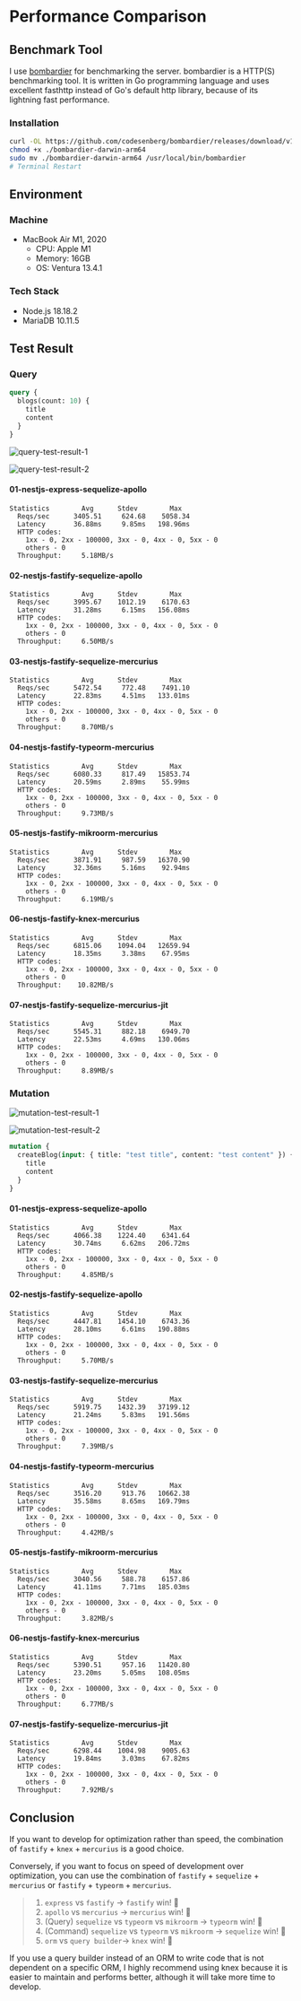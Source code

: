 # Performance Comparison

## Benchmark Tool

I use [bombardier](https://github.com/codesenberg/bombardier) for benchmarking the server. bombardier is a HTTP(S) benchmarking tool. It is written in Go programming language and uses excellent fasthttp instead of Go's default http library, because of its lightning fast performance.

### Installation

```sh
curl -OL https://github.com/codesenberg/bombardier/releases/download/v1.2.6/bombardier-darwin-arm64
chmod +x ./bombardier-darwin-arm64
sudo mv ./bombardier-darwin-arm64 /usr/local/bin/bombardier
# Terminal Restart
```

## Environment

### Machine

- MacBook Air M1, 2020
  - CPU: Apple M1
  - Memory: 16GB
  - OS: Ventura 13.4.1

### Tech Stack

- Node.js 18.18.2
- MariaDB 10.11.5

## Test Result

### Query

```graphql
query {
  blogs(count: 10) {
    title
    content
  }
}
```

![query-test-result-1](https://github.com/rhea-so/nestjs-performance-comparison/assets/25793226/5e1a96eb-0717-41db-84da-fd75dfb30dcc)

![query-test-result-2](https://github.com/rhea-so/nestjs-performance-comparison/assets/25793226/bbd7d19f-ea70-4b5a-b7a6-afbbef615b99)

#### 01-nestjs-express-sequelize-apollo

```
Statistics        Avg      Stdev        Max
  Reqs/sec      3405.51     624.68    5058.34
  Latency       36.88ms     9.85ms   198.96ms
  HTTP codes:
    1xx - 0, 2xx - 100000, 3xx - 0, 4xx - 0, 5xx - 0
    others - 0
  Throughput:     5.18MB/s
```

#### 02-nestjs-fastify-sequelize-apollo

```
Statistics        Avg      Stdev        Max
  Reqs/sec      3995.67    1012.19    6170.63
  Latency       31.28ms     6.15ms   156.08ms
  HTTP codes:
    1xx - 0, 2xx - 100000, 3xx - 0, 4xx - 0, 5xx - 0
    others - 0
  Throughput:     6.50MB/s
```

#### 03-nestjs-fastify-sequelize-mercurius

```
Statistics        Avg      Stdev        Max
  Reqs/sec      5472.54     772.48    7491.10
  Latency       22.83ms     4.51ms   133.01ms
  HTTP codes:
    1xx - 0, 2xx - 100000, 3xx - 0, 4xx - 0, 5xx - 0
    others - 0
  Throughput:     8.70MB/s
```

#### 04-nestjs-fastify-typeorm-mercurius

```
Statistics        Avg      Stdev        Max
  Reqs/sec      6080.33     817.49   15853.74
  Latency       20.59ms     2.89ms    55.99ms
  HTTP codes:
    1xx - 0, 2xx - 100000, 3xx - 0, 4xx - 0, 5xx - 0
    others - 0
  Throughput:     9.73MB/s
```

#### 05-nestjs-fastify-mikroorm-mercurius

```
Statistics        Avg      Stdev        Max
  Reqs/sec      3871.91     987.59   16370.90
  Latency       32.36ms     5.16ms    92.94ms
  HTTP codes:
    1xx - 0, 2xx - 100000, 3xx - 0, 4xx - 0, 5xx - 0
    others - 0
  Throughput:     6.19MB/s
```

#### 06-nestjs-fastify-knex-mercurius

```
Statistics        Avg      Stdev        Max
  Reqs/sec      6815.06    1094.04   12659.94
  Latency       18.35ms     3.38ms    67.95ms
  HTTP codes:
    1xx - 0, 2xx - 100000, 3xx - 0, 4xx - 0, 5xx - 0
    others - 0
  Throughput:    10.82MB/s
```

#### 07-nestjs-fastify-sequelize-mercurius-jit

```
Statistics        Avg      Stdev        Max
  Reqs/sec      5545.31     882.18    6949.70
  Latency       22.53ms     4.69ms   130.06ms
  HTTP codes:
    1xx - 0, 2xx - 100000, 3xx - 0, 4xx - 0, 5xx - 0
    others - 0
  Throughput:     8.89MB/s
```

### Mutation

![mutation-test-result-1](https://github.com/rhea-so/nestjs-performance-comparison/assets/25793226/795fd141-6d8b-415a-a77f-b2260e82912f)

![mutation-test-result-2](https://github.com/rhea-so/nestjs-performance-comparison/assets/25793226/af12886a-2404-41ab-bce3-2a8fa010f002)

```graphql
mutation {
  createBlog(input: { title: "test title", content: "test content" }) {
    title
    content
  }
}
```

#### 01-nestjs-express-sequelize-apollo

```
Statistics        Avg      Stdev        Max
  Reqs/sec      4066.38    1224.40    6341.64
  Latency       30.74ms     6.62ms   206.72ms
  HTTP codes:
    1xx - 0, 2xx - 100000, 3xx - 0, 4xx - 0, 5xx - 0
    others - 0
  Throughput:     4.85MB/s
```

#### 02-nestjs-fastify-sequelize-apollo

```
Statistics        Avg      Stdev        Max
  Reqs/sec      4447.81    1454.10    6743.36
  Latency       28.10ms     6.61ms   190.88ms
  HTTP codes:
    1xx - 0, 2xx - 100000, 3xx - 0, 4xx - 0, 5xx - 0
    others - 0
  Throughput:     5.70MB/s
```

#### 03-nestjs-fastify-sequelize-mercurius

```
Statistics        Avg      Stdev        Max
  Reqs/sec      5919.75    1432.39   37199.12
  Latency       21.24ms     5.83ms   191.56ms
  HTTP codes:
    1xx - 0, 2xx - 100000, 3xx - 0, 4xx - 0, 5xx - 0
    others - 0
  Throughput:     7.39MB/s
```

#### 04-nestjs-fastify-typeorm-mercurius

```
Statistics        Avg      Stdev        Max
  Reqs/sec      3516.20     913.76   10662.38
  Latency       35.58ms     8.65ms   169.79ms
  HTTP codes:
    1xx - 0, 2xx - 100000, 3xx - 0, 4xx - 0, 5xx - 0
    others - 0
  Throughput:     4.42MB/s
```

#### 05-nestjs-fastify-mikroorm-mercurius

```
Statistics        Avg      Stdev        Max
  Reqs/sec      3040.56     588.78    6157.86
  Latency       41.11ms     7.71ms   185.03ms
  HTTP codes:
    1xx - 0, 2xx - 100000, 3xx - 0, 4xx - 0, 5xx - 0
    others - 0
  Throughput:     3.82MB/s
```

#### 06-nestjs-fastify-knex-mercurius

```
Statistics        Avg      Stdev        Max
  Reqs/sec      5390.51     957.16   11420.80
  Latency       23.20ms     5.05ms   108.05ms
  HTTP codes:
    1xx - 0, 2xx - 100000, 3xx - 0, 4xx - 0, 5xx - 0
    others - 0
  Throughput:     6.77MB/s
```

#### 07-nestjs-fastify-sequelize-mercurius-jit

```
Statistics        Avg      Stdev        Max
  Reqs/sec      6298.44    1004.98    9005.63
  Latency       19.84ms     3.03ms    67.82ms
  HTTP codes:
    1xx - 0, 2xx - 100000, 3xx - 0, 4xx - 0, 5xx - 0
    others - 0
  Throughput:     7.92MB/s
```

## Conclusion

If you want to develop for optimization rather than speed, the combination of `fastify` + `knex` + `mercurius` is a good choice.

Conversely, if you want to focus on speed of development over optimization, you can use the combination of `fastify` + `sequelize` + `mercurius` or `fastify` + `typeorm` + `mercurius`.

> 1. `express` vs `fastify` → `fastify` win! 🎉
> 2. `apollo` vs `mercurius` → `mercurius` win! 🎉
> 3. (Query) `sequelize` vs `typeorm` vs `mikroorm` → `typeorm` win! 🎉
> 4. (Command) `sequelize` vs `typeorm` vs `mikroorm` → `sequelize` win! 🎉
> 5. `orm` vs `query builder`→ `knex` win! 🎉

If you use a query builder instead of an ORM to write code that is not dependent on a specific ORM, I highly recommend using knex because it is easier to maintain and performs better, although it will take more time to develop.
